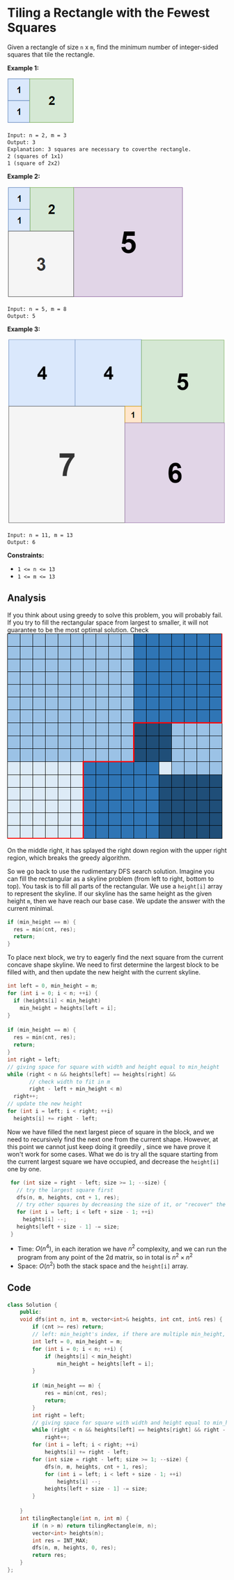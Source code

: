 # Tiling a Rectangle with the Fewest Squares

Given a rectangle of size `n` x `m`, find the minimum number of integer-sided squares that tile the rectangle.

 

**Example 1:**

![img](resources/sample_11_1592.png)

```
Input: n = 2, m = 3
Output: 3
Explanation: 3 squares are necessary to coverthe rectangle.
2 (squares of 1x1)
1 (square of 2x2)
```

**Example 2:**

![img](resources/sample_22_1592.png)

```
Input: n = 5, m = 8
Output: 5
```

**Example 3:**

![img](resources/sample_33_1592.png)

```
Input: n = 11, m = 13
Output: 6
```

 

**Constraints:**

- `1 <= n <= 13`
- `1 <= m <= 13`

## Analysis

If you think about using greedy to solve this problem, you will probably fail. If you try to fill the rectangular space from largest to smaller, it will not guarantee to be the most optimal solution. Check ![img](resources/image_1572481565.png)

On the middle right, it has splayed the right down region with the upper right region, which breaks the greedy algorithm.



So we go back to use the rudimentary DFS search solution. Imagine you can fill the rectangular as a skyline problem (from left to right, bottom to top). You task is to fill all parts of the rectangular. We use a `height[i]` array to represent the skyline. If our skyline has the same height as the given height `m`, then we have reach our base case. We update the answer with the current minimal.

```c++
if (min_height == m) {
  res = min(cnt, res);
  return;
}
```

To place next block, we try to eagerly find the next square from the current concave shape skyline. We need to first determine the largest block to be filled with, and then update the new height with the current skyline.

```c++
int left = 0, min_height = m;
for (int i = 0; i < n; ++i) {
  if (heights[i] < min_height)
    min_height = heights[left = i];
}

if (min_height == m) {
  res = min(cnt, res);
  return;
}
int right = left;
// giving space for square with width and height equal to min_height
while (right < n && heights[left] == heights[right] &&
       // check width to fit in m
       right - left + min_height < m)
  right++;
// update the new height
for (int i = left; i < right; ++i)
  heights[i] += right - left;
```

Now we have filled the next largest piece of square in the block, and we need to recursively find the next one from the current shape. However, at this point we cannot just keep doing it greedily , since we have prove it won't work for some cases. What we do is try all the square starting from the current largest square we have occupied, and decrease the `height[i]` one by one.

```c++
 for (int size = right - left; size >= 1; --size) {
   // try the largest square first
   dfs(n, m, heights, cnt + 1, res);
   // try other squares by decreasing the size of it, or "recover" the original block
   for (int i = left; i < left + size - 1; ++i)
     heights[i] --;
   heights[left + size - 1] -= size;
 }
```

* Time: $O(n^4)$, in each iteration we have $n^2$ complexity, and we can run the program from any point of the 2d matrix, so in total is $n^2 \times n^2$
* Space: $O(n^2)$ both the stack space and the `height[i]` array.

## Code

```c++
class Solution {
    public:
    void dfs(int n, int m, vector<int>& heights, int cnt, int& res) {
        if (cnt >= res) return;
        // left: min_height's index, if there are multiple min_height, it uses the left most min_height's index
        int left = 0, min_height = m;
        for (int i = 0; i < n; ++i) {
            if (heights[i] < min_height)
                min_height = heights[left = i];
        }
        
        if (min_height == m) {
            res = min(cnt, res);
            return;
        }
        int right = left;
        // giving space for square with width and height equal to min_height
        while (right < n && heights[left] == heights[right] && right - left + min_height < m)
            right++;
        for (int i = left; i < right; ++i)
            heights[i] += right - left;
        for (int size = right - left; size >= 1; --size) {
            dfs(n, m, heights, cnt + 1, res);
            for (int i = left; i < left + size - 1; ++i)
                heights[i] --;
            heights[left + size - 1] -= size;
        }
        
    }
    int tilingRectangle(int n, int m) {
        if (n > m) return tilingRectangle(m, n);
        vector<int> heights(n);
        int res = INT_MAX;
        dfs(n, m, heights, 0, res);
        return res;
    }
};
```

